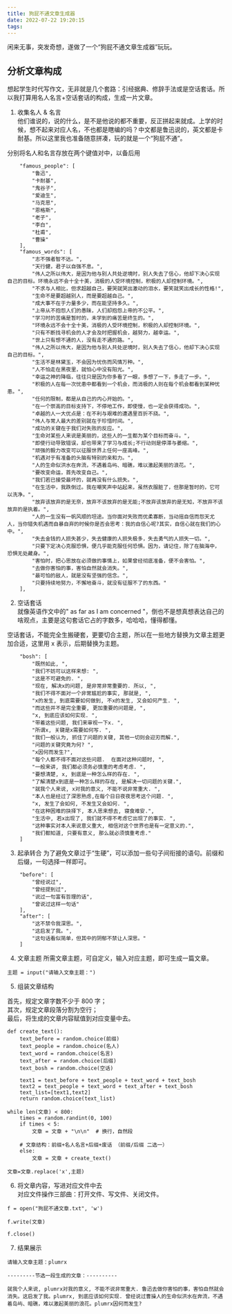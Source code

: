 ```yaml
---
title: 狗屁不通文章生成器
date: 2022-07-22 19:20:15
tags:
---
```



闲来无事，突发奇想，遂做了一个“狗屁不通文章生成器”玩玩。

## 分析文章构成  
想起学生时代写作文，无非就是几个套路：引经据典、修辞手法或是空话套话。所以我打算用名人名言+空话套话的构成，生成一片文章。  

1. 收集名人 & 名言  
他们谁说的，说的什么，是不是他说的都不重要，反正拼起来就成。上学的时候，想不起来对应人名，不也都是瞎编的吗？中文都是鲁迅说的，英文都是卡耐基。所以这里我也准备随意拼凑，玩的就是一个“狗屁不通”。

分别将名人和名言存放在两个键值对中，以备后用  

```
    "famous_people": [
		"鲁迅",
		"卡耐基",
		"鬼谷子",
		"爱迪生",
		"马克思",
		"恩格斯",
		"老子",
		"李白",
		"杜甫",
		"曹操"
	],
    "famous_words": [
		"志不强者智不达。",
		"天行健，君子以自强不息。",
		"伟人之所以伟大，是因为他与别人共处逆境时，别人失去了信心，他却下决心实现自己的目标。环境永远不会十全十美，消极的人受环境控制，积极的人却控制环境。",
		"不求与人相比，但求超越自己，要哭就哭出激动的泪水，要笑就笑出成长的性格!",
		"生命不是要超越别人，而是要超越自己。",
		"成大事不在于力量多少，而在能坚持多久。",
		"上帝从不抱怨人们的愚昧，人们却抱怨上帝的不公平。",
		"学习时的苦痛是暂时的，未学到的痛苦是终生的。",
		"环境永远不会十全十美，消极的人受环境控制，积极的人却控制环境。",
		"只有不断找寻机会的人才会及时把握机会，越努力，越幸运。",
		"世上只有想不通的人，没有走不通的路。",
		"伟人之所以伟大，是因为他与别人共处逆境时，别人失去了信心，他却下决心实现自己的目标。",
		"生活不是林黛玉，不会因为忧伤而风情万种。",
		"人不怕走在黑夜里，就怕心中没有阳光。",
		"幸运之神的降临，往往只是因为你多看了一眼，多想了一下，多走了一步。",
		"积极的人在每一次忧患中都看到一个机会，而消极的人则在每个机会都看到某种忧患。",
		"任何的限制，都是从自己的内心开始的。",
		"在一个崇高的目标支持下，不停地工作，即使慢，也一定会获得成功。",
		"卓越的人一大优点是：在不利与艰难的遭遇里百折不挠。",
		"伟人与常人最大的差别就在于珍惜时间。",
		"成功的关键在于我们对失败的反应。",
		"生命对某些人来说是美丽的，这些人的一生都为某个目标而奋斗。",
		"即使行动导致错误，却也带来了学习与成长;不行动则是停滞与萎缩。",
		"顽强的毅力改变可以征服世界上任何一座高峰。",
		"机遇对于有准备的头脑有特别的亲和力。",
		"人的生命似洪水在奔流，不遇着岛屿、暗礁，难以激起美丽的浪花。",
		"要改变命运，首先改变自己。",
		"我们若已接受最坏的，就再没有什么损失。",
		"在生活中，我跌倒过。我在嘲笑声中站起来，虽然衣服脏了，但那是暂时的，它可以洗净。",
		"放弃该放弃的是无奈，放弃不该放弃的是无能;不放弃该放弃的是无知，不放弃不该放弃的是执着。",
		"人的一生没有一帆风顺的坦途。当你面对失败而优柔寡断，当动摇自信而怨天尤人，当你错失机遇而自暴自弃的时候你是否会思考：我的自信心呢?其实，自信心就在我们的心中。",
		"失去金钱的人损失甚少，失去健康的人损失极多，失去勇气的人损失一切。",
		"只要下定决心克服恐惧，便几乎能克服任何恐惧。因为，请记住，除了在脑海中，恐惧无处藏身。",
		"害怕时，把心思放在必须做的事情上，如果曾经彻底准备，便不会害怕。",
		"去做你害怕的事，害怕自然就会消失。",
		"最可怕的敌人，就是没有坚强的信念。",
		"只要持续地努力，不懈地奋斗，就没有征服不了的东西。"
	],
```

2.  空话套话  
就像英语作文中的" as far as I am concerned "，倒也不是想真想表达自己的啥观点，主要是这句套话它占的字数多，哈哈哈，懂得都懂。

空话套话，不能完全生搬硬套，更要切合主题，所以在一些地方替换为文章主题更加合适，这里用 x 表示，后期替换为主题。

```
    "bosh": [
		"既然如此, ",
		"我们不妨可以这样来想: ",
		"这是不可避免的. ",
		"现在, 解决x的问题, 是非常非常重要的. 所以, ",
		"我们不得不面对一个非常尴尬的事实, 那就是, ",
		"x的发生, 到底需要如何做到, 不x的发生, 又会如何产生. ",
		"而这些并不是完全重要, 更加重要的问题是, ",
		"x, 到底应该如何实现. ",
		"带着这些问题, 我们来审视一下x. ",
		"所谓x, 关键是x需要如何写. ",
		"我们一般认为, 抓住了问题的关键, 其他一切则会迎刃而解.",
		"问题的关键究竟为何? ",
		"x因何而发生?",
		"每个人都不得不面对这些问题.  在面对这种问题时, ",
		"一般来讲, 我们都必须务必慎重的考虑考虑. ",
		"要想清楚, x, 到底是一种怎么样的存在. ",
		"了解清楚x到底是一种怎么样的存在, 是解决一切问题的关键.",
		"就我个人来说, x对我的意义, 不能不说非常重大. ",
		"本人也是经过了深思熟虑,在每个日日夜夜思考这个问题. ",
		"x, 发生了会如何, 不发生又会如何. ",
		"在这种困难的抉择下, 本人思来想去, 寝食难安.",
		"生活中, 若x出现了, 我们就不得不考虑它出现了的事实. ",
		"这种事实对本人来说意义重大, 相信对这个世界也是有一定意义的.",
		"我们都知道, 只要有意义, 那么就必须慎重考虑."
	]
```

3. 起承转合
为了避免文章过于“生硬”，可以添加一些句子间衔接的语句。前缀和后缀，一句选择一样即可。
```
    "before": [
		"曾经说过",
		"曾经提到过",
		"说过一句富有哲理的话",
		"曾说过这样一句话"
	],
	"after": [
		"这不禁令我深思。",
		"这启发了我。",
		"这句话看似简单，但其中的阴郁不禁让人深思。"
	]
```

4. 文章主题
所需文章主题，可自定义，输入对应主题，即可生成一篇文章。
```
主题 = input("请输入文章主题：")
```
5. 组装文章结构  
   
首先，规定文章字数不少于 800 字；  
其次，规定文章段落分割为空行；  
最后，将生成的文章内容赋值到对应变量中去。
```
def create_text():
	text_before = random.choice(前缀)
	text_people = random.choice(名人)
	text_word = random.choice(名言)
	text_after = random.choice(后缀)
	text_bosh = random.choice(空话)

	text1 = text_before + text_people + text_word + text_bosh
	text2 = text_people + text_word + text_after + text_bosh
	text_list=[text1,text2]
	return random.choice(text_list)

while len(文章) < 800:
	times = random.randint(0, 100)
	if times < 5:
		文章 = 文章 + "\n\n"  # 换行，自然段

	# 文章结构：前缀+名人名言+后缀+废话 （前缀/后缀 二选一）
	else:
		文章 = 文章 + create_text()

文章=文章.replace('x',主题)
```

6. 将文章内容，写进对应文件中去  
对应文件操作三部曲：打开文件、写文件、关闭文件。

```
f = open("狗屁不通文章.txt", 'w')

f.write(文章)

f.close()
```

7. 结果展示
```
请输入文章主题：plumrx

---------节选一段生成的文章：----------

就我个人来说, plumrx对我的意义, 不能不说非常重大. 鲁迅去做你害怕的事，害怕自然就会消失。这启发了我。plumrx, 到底应该如何实现. 曾经说过曹操人的生命似洪水在奔流，不遇着岛屿、暗礁，难以激起美丽的浪花。plumrx因何而发生?
```
